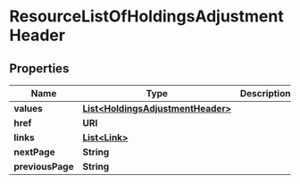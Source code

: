 

# ResourceListOfHoldingsAdjustmentHeader


## Properties

| Name | Type | Description | Notes |
|------------ | ------------- | ------------- | -------------|
|**values** | [**List&lt;HoldingsAdjustmentHeader&gt;**](HoldingsAdjustmentHeader.md) |  |  |
|**href** | **URI** |  |  [optional] |
|**links** | [**List&lt;Link&gt;**](Link.md) |  |  [optional] |
|**nextPage** | **String** |  |  [optional] |
|**previousPage** | **String** |  |  [optional] |



